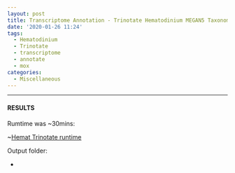 ```yaml
---
layout: post
title: Transcriptome Annotation - Trinotate Hematodinium MEGAN5 Taxonomic-specific Trinity Assembly on Mox
date: '2020-01-26 11:24'
tags:
  - Hematodinium
  - Trinotate
  - transcriptome
  - annotate
  - mox
categories:
  - Miscellaneous
---
```




---

#### RESULTS

Rumtime was ~30mins:

~[Hemat Trinotate runtime](https://github.com/RobertsLab/sams-notebook/blob/master/images/screencaps/20200126_hemat_trinotate_megan.png?raw=true)

Output folder:

- []()
